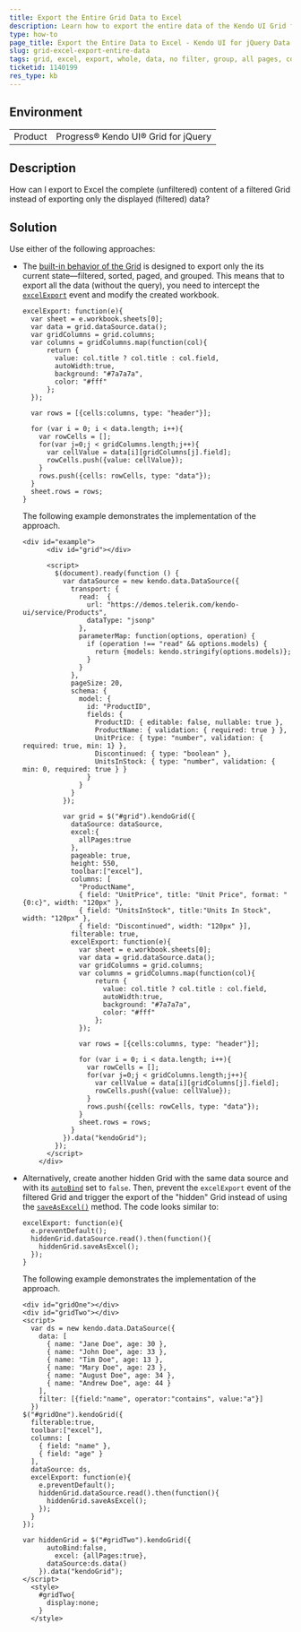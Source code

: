 ```yaml
---
title: Export the Entire Grid Data to Excel
description: Learn how to export the entire data of the Kendo UI Grid for jQuery without the paging, filtering, and grouping.
type: how-to
page_title: Export the Entire Data to Excel - Kendo UI for jQuery Data Grid
slug: grid-excel-export-entire-data
tags: grid, excel, export, whole, data, no filter, group, all pages, complete, entire
ticketid: 1140199
res_type: kb
---
```


## Environment

<table>
 <tr>
  <td>Product</td>
  <td>Progress® Kendo UI® Grid for jQuery</td> 
 </tr>
</table>

## Description

How can I export to Excel the complete (unfiltered) content of a filtered Grid instead of exporting only the displayed (filtered) data?

## Solution

Use either of the following approaches:

* The [built-in behavior of the Grid](/controls/data-management/grid/export/excel-export) is designed to export only the its current state&mdash;filtered, sorted, paged, and grouped. This means that to export all the data (without the query), you need to intercept the [`excelExport`](/api/javascript/ui/grid/events/excelexport) event and modify the created workbook.

    ```
    excelExport: function(e){
      var sheet = e.workbook.sheets[0];
      var data = grid.dataSource.data();
      var gridColumns = grid.columns;
      var columns = gridColumns.map(function(col){
          return {
            value: col.title ? col.title : col.field,
            autoWidth:true,
            background: "#7a7a7a",
            color: "#fff"
          };
      });

      var rows = [{cells:columns, type: "header"}];

      for (var i = 0; i < data.length; i++){
        var rowCells = [];
        for(var j=0;j < gridColumns.length;j++){
          var cellValue = data[i][gridColumns[j].field];
          rowCells.push({value: cellValue});
        }
        rows.push({cells: rowCells, type: "data"});
      }
      sheet.rows = rows;
    }
    ```

    The following example demonstrates the implementation of the approach.

    ```dojo
    <div id="example">
          <div id="grid"></div>

          <script>
            $(document).ready(function () {
              var dataSource = new kendo.data.DataSource({
                transport: {
                  read:  {
                    url: "https://demos.telerik.com/kendo-ui/service/Products",
                    dataType: "jsonp"
                  },
                  parameterMap: function(options, operation) {
                    if (operation !== "read" && options.models) {
                      return {models: kendo.stringify(options.models)};
                    }
                  }
                },
                pageSize: 20,
                schema: {
                  model: {
                    id: "ProductID",
                    fields: {
                      ProductID: { editable: false, nullable: true },
                      ProductName: { validation: { required: true } },
                      UnitPrice: { type: "number", validation: { required: true, min: 1} },
                      Discontinued: { type: "boolean" },
                      UnitsInStock: { type: "number", validation: { min: 0, required: true } }
                    }
                  }
                }
              });

              var grid = $("#grid").kendoGrid({
                dataSource: dataSource,
                excel:{
                  allPages:true
                },
                pageable: true,
                height: 550,
                toolbar:["excel"],
                columns: [
                  "ProductName",
                  { field: "UnitPrice", title: "Unit Price", format: "{0:c}", width: "120px" },
                  { field: "UnitsInStock", title:"Units In Stock", width: "120px" },
                  { field: "Discontinued", width: "120px" }],
                filterable: true,
                excelExport: function(e){
                  var sheet = e.workbook.sheets[0];
                  var data = grid.dataSource.data();
                  var gridColumns = grid.columns;
                  var columns = gridColumns.map(function(col){
                      return {
                        value: col.title ? col.title : col.field,
                        autoWidth:true,
                        background: "#7a7a7a",
                        color: "#fff"
                      };
                  });

                  var rows = [{cells:columns, type: "header"}];

                  for (var i = 0; i < data.length; i++){
                    var rowCells = [];
                    for(var j=0;j < gridColumns.length;j++){
                      var cellValue = data[i][gridColumns[j].field];
                      rowCells.push({value: cellValue});
                    }
                    rows.push({cells: rowCells, type: "data"});
                  }
                  sheet.rows = rows;
                }
              }).data("kendoGrid");
            });
          </script>
        </div>
    ```

* Alternatively, create another hidden Grid with the same data source and with its [`autoBind`](/api/javascript/ui/grid/configuration/autobind) set to `false`. Then, prevent the `excelExport` event of the filtered Grid and trigger the export of the "hidden" Grid instead of using the [`saveAsExcel()`](/api/javascript/ui/grid/methods/saveasexcel) method. The code looks similar to:

    ```
    excelExport: function(e){
      e.preventDefault();
      hiddenGrid.dataSource.read().then(function(){
        hiddenGrid.saveAsExcel();
      });
    }
    ```

    The following example demonstrates the implementation of the approach.

    ```dojo
    <div id="gridOne"></div>
    <div id="gridTwo"></div>
    <script>
      var ds = new kendo.data.DataSource({
        data: [
          { name: "Jane Doe", age: 30 },
          { name: "John Doe", age: 33 },
          { name: "Tim Doe", age: 13 },
          { name: "Mary Doe", age: 23 },
          { name: "August Doe", age: 34 },
          { name: "Andrew Doe", age: 44 }
      	],
        filter: [{field:"name", operator:"contains", value:"a"}]
      })
    $("#gridOne").kendoGrid({
      filterable:true,
      toolbar:["excel"],
      columns: [
        { field: "name" },
        { field: "age" }
      ],
      dataSource: ds,
      excelExport: function(e){
        e.preventDefault();
        hiddenGrid.dataSource.read().then(function(){
          hiddenGrid.saveAsExcel();
        });
      }
    });

    var hiddenGrid = $("#gridTwo").kendoGrid({
          autoBind:false,
      		excel: {allPages:true},
          dataSource:ds.data()
        }).data("kendoGrid");
    </script>
      <style>
        #gridTwo{
          display:none;
        }
      </style>
    ```
